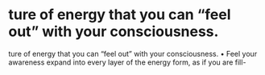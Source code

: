 # ture of energy that you can “feel out” with your consciousness.

ture of energy that you can “feel out” with your consciousness.
• Feel your awareness expand into every layer of the energy form, as if you are fill-